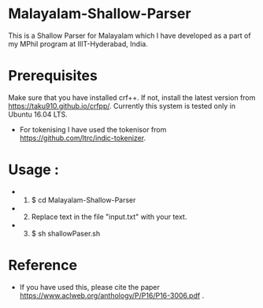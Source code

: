 # Malayalam-Shallow-Parser

This is a Shallow Parser for Malayalam which I have developed as a part of my MPhil program at IIIT-Hyderabad, India.

# Prerequisites
Make sure that you have installed crf++.  If not, install the latest version from https://taku910.github.io/crfpp/.
Currently this system is tested only in Ubuntu 16.04 LTS. 

* For tokenising I have used the tokenisor from https://github.com/ltrc/indic-tokenizer.

# Usage :
- 1) $ cd  Malayalam-Shallow-Parser
- 2) Replace text in the file "input.txt" with your text.
- 3) $ sh shallowPaser.sh

# Reference
- If you have used this, please cite the paper https://www.aclweb.org/anthology/P/P16/P16-3006.pdf .
